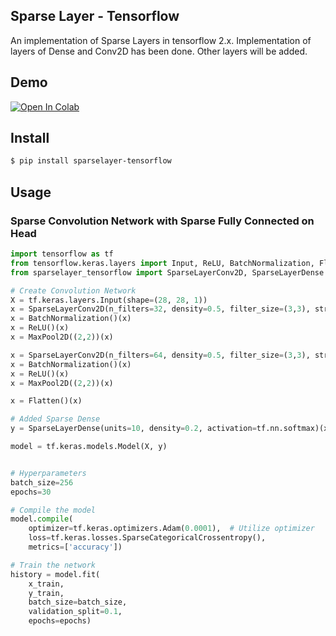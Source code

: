 ## Sparse Layer - Tensorflow
An implementation of Sparse Layers in tensorflow 2.x. 
Implementation of layers of Dense and Conv2D has been done. Other layers will be added.

## Demo
[![Open In Colab](https://colab.research.google.com/assets/colab-badge.svg)](https://colab.research.google.com/github/AryaAftab/sparselayer-tensorflow/blob/master/demo/sparselayer_tensorflow_demo.ipynb)
## Install

```bash
$ pip install sparselayer-tensorflow
```

## Usage

### Sparse Convolution Network with Sparse Fully Connected on Head
```python
import tensorflow as tf
from tensorflow.keras.layers import Input, ReLU, BatchNormalization, Flatten, MaxPool2D
from sparselayer_tensorflow import SparseLayerConv2D, SparseLayerDense

# Create Convolution Network
X = tf.keras.layers.Input(shape=(28, 28, 1))
x = SparseLayerConv2D(n_filters=32, density=0.5, filter_size=(3,3), stride=(1,1), padding='SAME')(X)
x = BatchNormalization()(x)
x = ReLU()(x)
x = MaxPool2D((2,2))(x)

x = SparseLayerConv2D(n_filters=64, density=0.5, filter_size=(3,3), stride=(1,1), padding='SAME')(x)
x = BatchNormalization()(x)
x = ReLU()(x)
x = MaxPool2D((2,2))(x)

x = Flatten()(x)

# Added Sparse Dense
y = SparseLayerDense(units=10, density=0.2, activation=tf.nn.softmax)(x)

model = tf.keras.models.Model(X, y)


# Hyperparameters
batch_size=256
epochs=30

# Compile the model
model.compile(
    optimizer=tf.keras.optimizers.Adam(0.0001),  # Utilize optimizer
    loss=tf.keras.losses.SparseCategoricalCrossentropy(),
    metrics=['accuracy'])

# Train the network
history = model.fit(
    x_train,
    y_train,
    batch_size=batch_size,
    validation_split=0.1,
    epochs=epochs)
```
